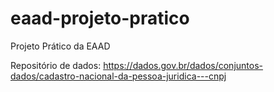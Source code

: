 # eaad-projeto-pratico
Projeto Prático da EAAD 

Repositório de dados: https://dados.gov.br/dados/conjuntos-dados/cadastro-nacional-da-pessoa-juridica---cnpj